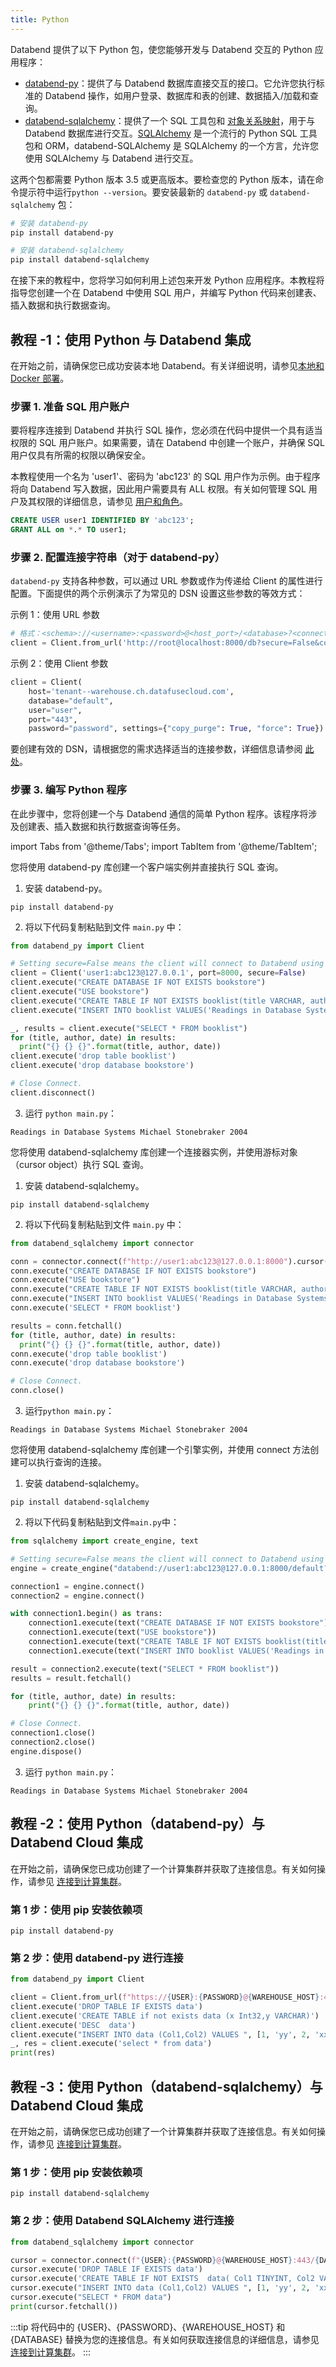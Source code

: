 ```yaml
---
title: Python
---
```


Databend 提供了以下 Python 包，使您能够开发与 Databend 交互的 Python 应用程序：

- [databend-py](https://github.com/databendcloud/databend-py)：提供了与 Databend 数据库直接交互的接口。它允许您执行标准的 Databend 操作，如用户登录、数据库和表的创建、数据插入/加载和查询。
- [databend-sqlalchemy](https://github.com/databendcloud/databend-sqlalchemy)：提供了一个 SQL 工具包和 [对象关系映射](https://baike.baidu.com/item/%E5%AF%B9%E8%B1%A1%E5%85%B3%E7%B3%BB%E6%98%A0%E5%B0%84)，用于与 Databend 数据库进行交互。[SQLAlchemy](https://www.sqlalchemy.org/) 是一个流行的 Python SQL 工具包和 ORM，databend-SQLAlchemy 是 SQLAlchemy 的一个方言，允许您使用 SQLAlchemy 与 Databend 进行交互。

这两个包都需要 Python 版本 3.5 或更高版本。要检查您的 Python 版本，请在命令提示符中运行`python --version`。要安装最新的 `databend-py` 或 `databend-sqlalchemy` 包：

```bash
# 安装 databend-py
pip install databend-py

# 安装 databend-sqlalchemy
pip install databend-sqlalchemy
```

在接下来的教程中，您将学习如何利用上述包来开发 Python 应用程序。本教程将指导您创建一个在 Databend 中使用 SQL 用户，并编写 Python 代码来创建表、插入数据和执行数据查询。

## 教程 -1：使用 Python 与 Databend 集成

在开始之前，请确保您已成功安装本地 Databend。有关详细说明，请参见[本地和 Docker 部署](/doc/deploy/deploying-local)。

### 步骤 1. 准备 SQL 用户账户

要将程序连接到 Databend 并执行 SQL 操作，您必须在代码中提供一个具有适当权限的 SQL 用户账户。如果需要，请在 Databend 中创建一个账户，并确保 SQL 用户仅具有所需的权限以确保安全。

本教程使用一个名为 'user1'、密码为 'abc123' 的 SQL 用户作为示例。由于程序将向 Databend 写入数据，因此用户需要具有 ALL 权限。有关如何管理 SQL 用户及其权限的详细信息，请参见 [用户和角色](/sql/sql-commands/ddl/user/)。

```sql
CREATE USER user1 IDENTIFIED BY 'abc123';
GRANT ALL on *.* TO user1;
```

### 步骤 2. 配置连接字符串（对于 databend-py）

`databend-py` 支持各种参数，可以通过 URL 参数或作为传递给 Client 的属性进行配置。下面提供的两个示例演示了为常见的 DSN 设置这些参数的等效方式：

示例 1：使用 URL 参数

```python
# 格式：<schema>://<username>:<password>@<host_port>/<database>?<connection_params>
client = Client.from_url('http://root@localhost:8000/db?secure=False&copy_purge=True&debug=True')
```

示例 2：使用 Client 参数

```python
client = Client(
    host='tenant--warehouse.ch.datafusecloud.com',
    database="default",
    user="user",
    port="443",
    password="password", settings={"copy_purge": True, "force": True})
```

要创建有效的 DSN，请根据您的需求选择适当的连接参数，详细信息请参阅 [此处](https://github.com/databendcloud/databend-py/blob/main/docs/connection.md)。

### 步骤 3. 编写 Python 程序

在此步骤中，您将创建一个与 Databend 通信的简单 Python 程序。该程序将涉及创建表、插入数据和执行数据查询等任务。

import Tabs from '@theme/Tabs';
import TabItem from '@theme/TabItem';

<Tabs groupId="python">
<TabItem value="databend-py" label="databend-py">

您将使用 databend-py 库创建一个客户端实例并直接执行 SQL 查询。

1. 安装 databend-py。

```shell
pip install databend-py
```

2. 将以下代码复制粘贴到文件 `main.py` 中：

```python title='main.py'
from databend_py import Client

# Setting secure=False means the client will connect to Databend using HTTP instead of HTTPS.
client = Client('user1:abc123@127.0.0.1', port=8000, secure=False)
client.execute("CREATE DATABASE IF NOT EXISTS bookstore")
client.execute("USE bookstore")
client.execute("CREATE TABLE IF NOT EXISTS booklist(title VARCHAR, author VARCHAR, date VARCHAR)")
client.execute("INSERT INTO booklist VALUES('Readings in Database Systems', 'Michael Stonebraker', '2004')")

_, results = client.execute("SELECT * FROM booklist")
for (title, author, date) in results:
  print("{} {} {}".format(title, author, date))
client.execute('drop table booklist')
client.execute('drop database bookstore')

# Close Connect.
client.disconnect()
```

3. 运行 `python main.py`：

```text
Readings in Database Systems Michael Stonebraker 2004
```

</TabItem>

<TabItem value="databend-sqlalchemy with Object" label="databend-sqlalchemy (Connector)">

您将使用 databend-sqlalchemy 库创建一个连接器实例，并使用游标对象（cursor object）执行 SQL 查询。

1. 安装 databend-sqlalchemy。

```shell
pip install databend-sqlalchemy
```

2. 将以下代码复制粘贴到文件 `main.py` 中：

```python title='main.py'
from databend_sqlalchemy import connector

conn = connector.connect(f"http://user1:abc123@127.0.0.1:8000").cursor()
conn.execute("CREATE DATABASE IF NOT EXISTS bookstore")
conn.execute("USE bookstore")
conn.execute("CREATE TABLE IF NOT EXISTS booklist(title VARCHAR, author VARCHAR, date VARCHAR)")
conn.execute("INSERT INTO booklist VALUES('Readings in Database Systems', 'Michael Stonebraker', '2004')")
conn.execute('SELECT * FROM booklist')

results = conn.fetchall()
for (title, author, date) in results:
  print("{} {} {}".format(title, author, date))
conn.execute('drop table booklist')
conn.execute('drop database bookstore')

# Close Connect.
conn.close()
```

3. 运行`python main.py`：

```text
Readings in Database Systems Michael Stonebraker 2004
```

</TabItem>

<TabItem value="databend-sqlalchemy with Engine" label="databend-sqlalchemy (Engine)">

您将使用 databend-sqlalchemy 库创建一个引擎实例，并使用 connect 方法创建可以执行查询的连接。

1. 安装 databend-sqlalchemy。

```shell
pip install databend-sqlalchemy
```

2. 将以下代码复制粘贴到文件`main.py`中：

````python title='main.py'
from sqlalchemy import create_engine, text

# Setting secure=False means the client will connect to Databend using HTTP instead of HTTPS.
engine = create_engine("databend://user1:abc123@127.0.0.1:8000/default?secure=False")

connection1 = engine.connect()
connection2 = engine.connect()

with connection1.begin() as trans:
    connection1.execute(text("CREATE DATABASE IF NOT EXISTS bookstore"))
    connection1.execute(text("USE bookstore"))
    connection1.execute(text("CREATE TABLE IF NOT EXISTS booklist(title VARCHAR, author VARCHAR, date VARCHAR)"))
    connection1.execute(text("INSERT INTO booklist VALUES('Readings in Database Systems', 'Michael Stonebraker', '2004')"))

result = connection2.execute(text("SELECT * FROM booklist"))
results = result.fetchall()

for (title, author, date) in results:
    print("{} {} {}".format(title, author, date))

# Close Connect.
connection1.close()
connection2.close()
engine.dispose()
````

3. 运行 `python main.py`：

```text
Readings in Database Systems Michael Stonebraker 2004
```

</TabItem>
</Tabs>

## 教程 -2：使用 Python（databend-py）与 Databend Cloud 集成

在开始之前，请确保您已成功创建了一个计算集群并获取了连接信息。有关如何操作，请参见 [连接到计算集群](/doc/cloud/using-databend-cloud/warehouses#connecting)。

### 第 1 步：使用 pip 安装依赖项

```shell
pip install databend-py
```

### 第 2 步：使用 databend-py 进行连接

```python
from databend_py import Client

client = Client.from_url(f"https://{USER}:{PASSWORD}@{WAREHOUSE_HOST}:443/{DATABASE}?secure=true")
client.execute('DROP TABLE IF EXISTS data')
client.execute('CREATE TABLE if not exists data (x Int32,y VARCHAR)')
client.execute('DESC  data')
client.execute("INSERT INTO data (Col1,Col2) VALUES ", [1, 'yy', 2, 'xx'])
_, res = client.execute('select * from data')
print(res)
```

## 教程 -3：使用 Python（databend-sqlalchemy）与 Databend Cloud 集成

在开始之前，请确保您已成功创建了一个计算集群并获取了连接信息。有关如何操作，请参见 [连接到计算集群](/doc/cloud/using-databend-cloud/warehouses#connecting)。

### 第 1 步：使用 pip 安装依赖项

```shell
pip install databend-sqlalchemy
```

### 第 2 步：使用 Databend SQLAlchemy 进行连接

```python
from databend_sqlalchemy import connector

cursor = connector.connect(f"{USER}:{PASSWORD}@{WAREHOUSE_HOST}:443/{DATABASE}?secure=true").cursor()
cursor.execute('DROP TABLE IF EXISTS data')
cursor.execute('CREATE TABLE IF NOT EXISTS  data( Col1 TINYINT, Col2 VARCHAR )')
cursor.execute("INSERT INTO data (Col1,Col2) VALUES ", [1, 'yy', 2, 'xx'])
cursor.execute("SELECT * FROM data")
print(cursor.fetchall())
```

:::tip
将代码中的 {USER}、{PASSWORD}、{WAREHOUSE_HOST} 和 {DATABASE} 替换为您的连接信息。有关如何获取连接信息的详细信息，请参见 [连接到计算集群](/doc/cloud/using-databend-cloud/warehouses#connecting)。
:::
